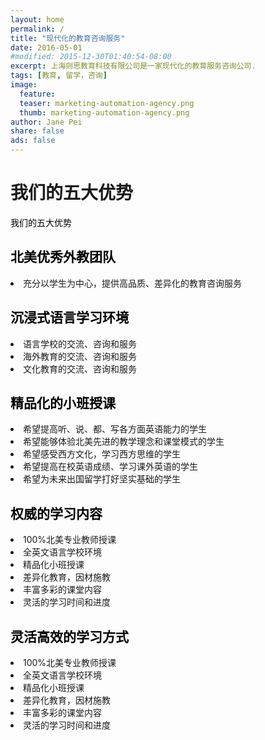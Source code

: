 ```yaml
---
layout: home
permalink: /
title: "现代化的教育咨询服务"
date: 2016-05-01
#modified: 2015-12-30T01:40:54-08:00
excerpt: 上海则思教育科技有限公司是一家现代化的教育服务咨询公司.
tags: [教育, 留学，咨询]
image:
  feature:
  teaser: marketing-automation-agency.png
  thumb: marketing-automation-agency.png
author: Jane Pei
share: false
ads: false
---
```


<h1 class="strapline">我们的五大优势</h1>
<div id="main_titles" class="tiles"><p style="color: #000000">我们的五大优势</p>
  <div class="tile">
    <!--img src="images/kids-009.jpg" width="90%" height="90%" style="horizental-align: middle"-->
    <h2 class="post-title" style="color: #000000">北美优秀外教团队</h2>
    <p class="post-excerpt" style="color: ##0000FF">
    <li>充分以学生为中心，提供高品质、差异化的教育咨询服务</li></p>
  </div>
  <div class="tile">
    <!--img src="images/kids-009.jpg" width="90%" height="90%" style="horizental-align: middle"-->
    <h2 class="post-title" style="color: #000000">沉浸式语言学习环境</h2>
    <p class="post-excerpt" style="color: ##0000FF">
    <li>语言学校的交流、咨询和服务</li>
    <li>海外教育的交流、咨询和服务</li>
    <li>文化教育的交流、咨询和服务</li></p>
  </div>
  <div class="tile">
    <h2 class="post-title" style="color: #000000">精品化的小班授课</h2>
    <p class="post-excerpt" style="color: ##0000FF">
    <li>希望提高听、说、都、写各方面英语能力的学生</li>
    <li>希望能够体验北美先进的教学理念和课堂模式的学生</li>
    <li>希望感受西方文化，学习西方思维的学生</li>
    <li>希望提高在校英语成绩、学习课外英语的学生</li>
    <li>希望为未来出国留学打好坚实基础的学生</li></p>
  </div>
  <div class="tile">
    <h2 class="post-title" style="color: #000000">权威的学习内容</h2>
    <p class="post-excerpt" style="color: ##0000FF">
    <li>100%北美专业教师授课</li>
    <li>全英文语言学校环境</li>
    <li>精品化小班授课</li>
    <li>差异化教育，因材施教</li>
    <li>丰富多彩的课堂内容</li>
    <li>灵活的学习时间和进度</li></p>
  </div>
  <div class="tile1">
    <h2 class="post-title" style="color: #000000">灵活高效的学习方式</h2>
    <p class="post-excerpt" style="color: ##0000FF">
    <li>100%北美专业教师授课</li>
    <li>全英文语言学校环境</li>
    <li>精品化小班授课</li>
    <li>差异化教育，因材施教</li>
    <li>丰富多彩的课堂内容</li>
    <li>灵活的学习时间和进度</li></p>
  </div>
  <!--div>
    <a href="{{ site.url }}/value-prop/"><h2 id="learn" class="post-title animated infinite pulse" style="color: blue; text-decoration: underline">想要了解更多的则思教育的价值理念»</h2></a>
  </div-->
</div>
